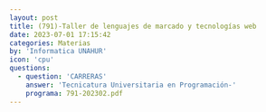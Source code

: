 ```yaml
---
layout: post
title: (791)-Taller de lenguajes de marcado y tecnologías web
date: 2023-07-01 17:15:42
categories: Materias
by: 'Informatica UNAHUR'
icon: 'cpu'
questions:
  - question: 'CARRERAS'
    answer: 'Tecnicatura Universitaria en Programación-'
    programa: 791-202302.pdf
---
```

